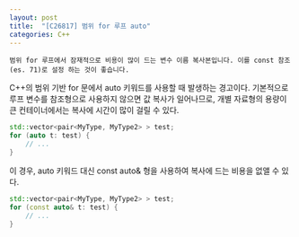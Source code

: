 ```yaml
---
layout: post
title:  "[C26817] 범위 for 루프 auto"
categories: C++
---
```


```
범위 for 루프에서 잠재적으로 비용이 많이 드는 변수 이름 복사본입니다. 이를 const 참조 (es. 71)로 설정 하는 것이 좋습니다.
```

C++의 범위 기반 for 문에서 auto 키워드를 사용할 때 발생하는 경고이다.
기본적으로 루프 변수를 참조형으로 사용하지 않으면 값 복사가 일어나므로, 개별 자료형의 용량이 큰 컨테이너에서는 복사에 시간이 많이 걸릴 수 있다.

```cpp
std::vector<pair<MyType, MyType2> > test;
for (auto t: test) {
	// ...
}
```

이 경우, auto 키워드 대신 const auto& 형을 사용하여 복사에 드는 비용을 없앨 수 있다.

```cpp
std::vector<pair<MyType, MyType2> > test;
for (const auto& t: test) {
	// ...
}
```

